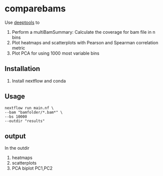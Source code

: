 # comparebams

Use [deeptools](https://deeptools.readthedocs.io/en/develop/index.html) to

1. Perform a multiBamSummary: Calculate the coverage for bam file in n bins
1. Plot heatmaps and scatterplots with Pearson and Spearman correlation metric
1. Plot PCA for using 1000 most variable bins


## Installation

1. Install nextflow and conda


## Usage

~~~
nextflow run main.nf \
--bam "bamfolder/*.bam*" \
--bs 10000
--outdir "results"
~~~


## output

In the outdir
1. heatmaps
1. scatterplots
1. PCA biplot PC1,PC2
